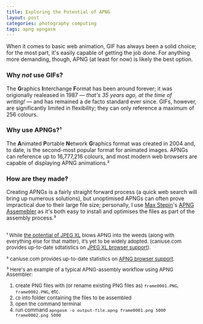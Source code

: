 ```yaml
---
title: Exploring the Potential of APNG
layout: post
categories: photography computing
tags: apng apngasm
---
```


When it comes to basic web animation, GIF has always been a solid choice; for the most part, it's easily capable of getting the job done. For anything more demanding, though, APNG (at least for now) is likely the best option.

### Why _not_ use GIFs?

The **G**raphics **I**nterchange **F**ormat has been around forever; it was origionally realeased in 1987&nbsp;— _that's 35 years ago, at the time of writing!_&nbsp;— and has remained a de facto standard ever since. GIFs, however, are significantly limited in flexibility; they can only reference a maximum of 256 colours.

### Why use APNGs?¹

The **A**nimated **P**ortable **N**etwork **G**raphics format was created in 2004 and, to date, is the second-most popular format for animated images. APNGs can reference up to 16,777,216 colours, and most modern web browsers are capable of displaying APNG animations.² 

### How are they made? 

Creating APNGs is a fairly straight forward process (a quick web search will bring up numerous solutions), but unoptimised APNGs can often prove impractical due to their large file size; personally, I use [Max Stepin](https://sourceforge.net/u/maxst/profile)'s  [APNG Assemebler](https://apngasm.sourceforge.net) as it's both easy to install and optimises the files as part of the assembly process.³

<p style="padding-top: 15px">
<font size="2">
¹ While <a href="https://martbetz.github.io/photography/computing/2022/10/27/exploring-jpegxl.html">the potential of JPEG XL</a> blows APNG into the weeds (along with everything else for that matter), it’s yet to be widely adopted. (caniuse.com provides up-to-date sdtatistics on <a href="https://caniuse.com/?search=jxl">JPEG XL browser support</a>).
</font>
</p>

<p style="padding-top: -5px">
<font size="2">
² caniuse.com provides up-to-date statistics on <a href="https://caniuse.com/?search=apng">APNG browser support</a>.
</font>
</p>

<p style="padding-top: -5px; line-height: 1.0">
<font size="2">
³ Here's an example of a typical APNG-assembly workflow using APNG Assembler:

<ol>
<li>create PNG files with (or rename existing PNG files as) <code>frame0001.PNG</code>, <code>frame0002.PNG</code>, etc.</li>
<li><code>CD</code> into folder containing the files to be assembled</li>
<li>open the command terminal</li>
<li>run command <code>apngasm -o output-file.apng frame0001.png 5000 frame0002.png 5000</code></li>
</ol>
</font>
</p>
